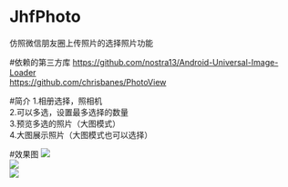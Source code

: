 # JhfPhoto
仿照微信朋友圈上传照片的选择照片功能

#依赖的第三方库
https://github.com/nostra13/Android-Universal-Image-Loader<br>
https://github.com/chrisbanes/PhotoView

#简介
1.相册选择，照相机<br>
2.可以多选，设置最多选择的数量<br>
3.预览多选的照片（大图模式）<br>
4.大图展示照片（大图模式也可以选择）

#效果图
![](https://github.com/jiahongfei/JhfPhoto/tree/master/img/Screenshot_20161011-154207.png)<br>
![](https://github.com/jiahongfei/JhfPhoto/tree/master/img/Screenshot_20161011-154353.png)<br>
![](https://github.com/jiahongfei/JhfPhoto/tree/master/img/Screenshot_20161011-154425.png)

